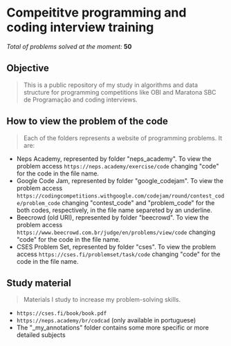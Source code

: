 
# Compeititve programming and coding interview training

*Total of problems solved at the moment:* **50**

## Objective

>This is a public repository of my study in algorithms and data structure for programming competitions like OBI and Maratona SBC de Programação and coding interviews.


## How to view the problem of the code

>Each of the folders represents a website of programming problems. It are:

* Neps Academy, represented by folder "neps_academy". To view the problem access `https://neps.academy/exercise/code` changing "code" for the code in the file name.
* Google Code Jam, represented by folder "google_codejam". To view the problem access `https://codingcompetitions.withgoogle.com/codejam/round/contest_code/problem_code` changing "contest_code" and "problem_code" for the both codes, respectively, in the file name separeted by an underline.
* Beecrowd (old URI), represented by folder "beecrowd". To view the problem access `https://www.beecrowd.com.br/judge/en/problems/view/code` changing "code" for the code in the file name.
* CSES Problem Set, represented by folder "cses". To view the problem access `https://cses.fi/problemset/task/code` changing "code" for the code in the file name.

## Study material

>  Materials I study to increase my problem-solving skills.

* `https://cses.fi/book/book.pdf`
* `https://neps.academy/br/codcad` (only available in portuguese)
* The "_my_annotations" folder contains some more specific or more detailed subjects